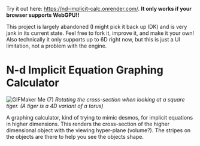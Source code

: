 Try it out here: https://nd-implicit-calc.onrender.com/.  **It only works if your browser supports WebGPU!!**

This project is largely abandoned (I might pick it back up IDK) and is very jank in its current state.  Feel free to fork it, 
improve it, and make it your own! Also technically it only supports up to 6D right now, but this is just a UI limitation, not 
a problem with the engine.

# N-d Implicit Equation Graphing Calculator
![GIFMaker Me (7)](https://github.com/user-attachments/assets/d12e873d-1760-4c7f-b0e1-eae7d64fb16e)
*Rotating the cross-section when looking at a square tiger. (A tiger is a 4D variant of a torus)*

A graphing calculator, kind of trying to mimic desmos, for implicit equations in higher dimensions.  This renders the 
cross-section of the higher dimensional object with the viewing hyper-plane (volume?).  The stripes on the objects are 
there to help you see the objects shape.

